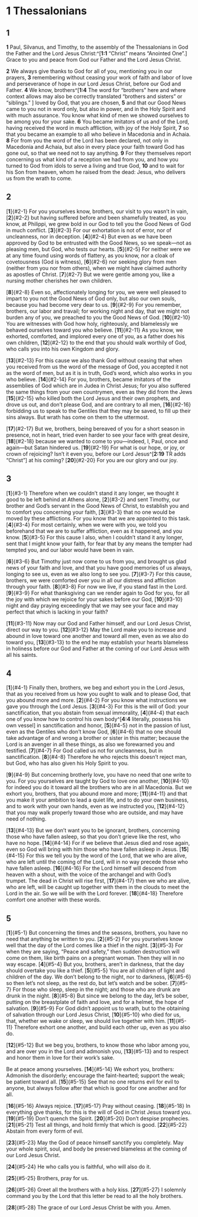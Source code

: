 # 1 Thessalonians

## 1 
**1** Paul, Silvanus, and Timothy, to the assembly of the Thessalonians in God the Father and the Lord Jesus Christ:^[**1:1** “Christ” means “Anointed One”.] Grace to you and peace from God our Father and the Lord Jesus Christ. 


**2** We always give thanks to God for all of you, mentioning you in our prayers, **3** remembering without ceasing your work of faith and labor of love and perseverance of hope in our Lord Jesus Christ, before our God and Father. **4** We know, brothers^[**1:4** The word for “brothers” here and where context allows may also be correctly translated “brothers and sisters” or “siblings.” ] loved by God, that you are chosen, **5** and that our Good News came to you not in word only, but also in power, and in the Holy Spirit and with much assurance. You know what kind of men we showed ourselves to be among you for your sake. **6** You became imitators of us and of the Lord, having received the word in much affliction, with joy of the Holy Spirit, **7** so that you became an example to all who believe in Macedonia and in Achaia. **8** For from you the word of the Lord has been declared, not only in Macedonia and Achaia, but also in every place your faith toward God has gone out, so that we need not to say anything. **9** For they themselves report concerning us what kind of a reception we had from you, and how you turned to God from idols to serve a living and true God, **10** and to wait for his Son from heaven, whom he raised from the dead: Jesus, who delivers us from the wrath to come.
 

## 2 
[**1**]{#2-1} For you yourselves know, brothers, our visit to you wasn’t in vain, [**2**]{#2-2} but having suffered before and been shamefully treated, as you know, at Philippi, we grew bold in our God to tell you the Good News of God in much conflict. [**3**]{#2-3} For our exhortation is not of error, nor of uncleanness, nor in deception. [**4**]{#2-4} But even as we have been approved by God to be entrusted with the Good News, so we speak—not as pleasing men, but God, who tests our hearts. [**5**]{#2-5} For neither were we at any time found using words of flattery, as you know, nor a cloak of covetousness (God is witness), [**6**]{#2-6} nor seeking glory from men (neither from you nor from others), when we might have claimed authority as apostles of Christ. [**7**]{#2-7} But we were gentle among you, like a nursing mother cherishes her own children. 

[**8**]{#2-8} Even so, affectionately longing for you, we were well pleased to impart to you not the Good News of God only, but also our own souls, because you had become very dear to us. [**9**]{#2-9} For you remember, brothers, our labor and travail; for working night and day, that we might not burden any of you, we preached to you the Good News of God. [**10**]{#2-10} You are witnesses with God how holy, righteously, and blamelessly we behaved ourselves toward you who believe. [**11**]{#2-11} As you know, we exhorted, comforted, and implored every one of you, as a father does his own children, [**12**]{#2-12} to the end that you should walk worthily of God, who calls you into his own Kingdom and glory. 

[**13**]{#2-13} For this cause we also thank God without ceasing that when you received from us the word of the message of God, you accepted it not as the word of men, but as it is in truth, God’s word, which also works in you who believe. [**14**]{#2-14} For you, brothers, became imitators of the assemblies of God which are in Judea in Christ Jesus; for you also suffered the same things from your own countrymen, even as they did from the Jews [**15**]{#2-15} who killed both the Lord Jesus and their own prophets, and drove us out, and don’t please God, and are contrary to all men, [**16**]{#2-16} forbidding us to speak to the Gentiles that they may be saved, to fill up their sins always. But wrath has come on them to the uttermost. 

[**17**]{#2-17} But we, brothers, being bereaved of you for a short season in presence, not in heart, tried even harder to see your face with great desire, [**18**]{#2-18} because we wanted to come to you—indeed, I, Paul, once and again—but Satan hindered us. [**19**]{#2-19} For what is our hope, or joy, or crown of rejoicing? Isn’t it even you, before our Lord Jesus^[**2:19** TR adds “Christ”] at his coming? [**20**]{#2-20} For you are our glory and our joy.
 

## 3 
[**1**]{#3-1} Therefore when we couldn’t stand it any longer, we thought it good to be left behind at Athens alone, [**2**]{#3-2} and sent Timothy, our brother and God’s servant in the Good News of Christ, to establish you and to comfort you concerning your faith, [**3**]{#3-3} that no one would be moved by these afflictions. For you know that we are appointed to this task. [**4**]{#3-4} For most certainly, when we were with you, we told you beforehand that we are to suffer affliction, even as it happened, and you know. [**5**]{#3-5} For this cause I also, when I couldn’t stand it any longer, sent that I might know your faith, for fear that by any means the tempter had tempted you, and our labor would have been in vain. 

[**6**]{#3-6} But Timothy just now come to us from you, and brought us glad news of your faith and love, and that you have good memories of us always, longing to see us, even as we also long to see you. [**7**]{#3-7} For this cause, brothers, we were comforted over you in all our distress and affliction through your faith. [**8**]{#3-8} For now we live, if you stand fast in the Lord. [**9**]{#3-9} For what thanksgiving can we render again to God for you, for all the joy with which we rejoice for your sakes before our God, [**10**]{#3-10} night and day praying exceedingly that we may see your face and may perfect that which is lacking in your faith? 

[**11**]{#3-11} Now may our God and Father himself, and our Lord Jesus Christ, direct our way to you. [**12**]{#3-12} May the Lord make you to increase and abound in love toward one another and toward all men, even as we also do toward you, [**13**]{#3-13} to the end he may establish your hearts blameless in holiness before our God and Father at the coming of our Lord Jesus with all his saints. 

## 4 
[**1**]{#4-1} Finally then, brothers, we beg and exhort you in the Lord Jesus, that as you received from us how you ought to walk and to please God, that you abound more and more. [**2**]{#4-2} For you know what instructions we gave you through the Lord Jesus. [**3**]{#4-3} For this is the will of God: your sanctification, that you abstain from sexual immorality, [**4**]{#4-4} that each one of you know how to control his own body^[**4:4** literally, possess his own vessel] in sanctification and honor, [**5**]{#4-5} not in the passion of lust, even as the Gentiles who don’t know God, [**6**]{#4-6} that no one should take advantage of and wrong a brother or sister in this matter; because the Lord is an avenger in all these things, as also we forewarned you and testified. [**7**]{#4-7} For God called us not for uncleanness, but in sanctification. [**8**]{#4-8} Therefore he who rejects this doesn’t reject man, but God, who has also given his Holy Spirit to you. 


[**9**]{#4-9} But concerning brotherly love, you have no need that one write to you. For you yourselves are taught by God to love one another, [**10**]{#4-10} for indeed you do it toward all the brothers who are in all Macedonia. But we exhort you, brothers, that you abound more and more; [**11**]{#4-11} and that you make it your ambition to lead a quiet life, and to do your own business, and to work with your own hands, even as we instructed you, [**12**]{#4-12} that you may walk properly toward those who are outside, and may have need of nothing. 

[**13**]{#4-13} But we don’t want you to be ignorant, brothers, concerning those who have fallen asleep, so that you don’t grieve like the rest, who have no hope. [**14**]{#4-14} For if we believe that Jesus died and rose again, even so God will bring with him those who have fallen asleep in Jesus. [**15**]{#4-15} For this we tell you by the word of the Lord, that we who are alive, who are left until the coming of the Lord, will in no way precede those who have fallen asleep. [**16**]{#4-16} For the Lord himself will descend from heaven with a shout, with the voice of the archangel and with God’s trumpet. The dead in Christ will rise first, [**17**]{#4-17} then we who are alive, who are left, will be caught up together with them in the clouds to meet the Lord in the air. So we will be with the Lord forever. [**18**]{#4-18} Therefore comfort one another with these words. 

## 5 
[**1**]{#5-1} But concerning the times and the seasons, brothers, you have no need that anything be written to you. [**2**]{#5-2} For you yourselves know well that the day of the Lord comes like a thief in the night. [**3**]{#5-3} For when they are saying, “Peace and safety,” then sudden destruction will come on them, like birth pains on a pregnant woman. Then they will in no way escape. [**4**]{#5-4} But you, brothers, aren’t in darkness, that the day should overtake you like a thief. [**5**]{#5-5} You are all children of light and children of the day. We don’t belong to the night, nor to darkness, [**6**]{#5-6} so then let’s not sleep, as the rest do, but let’s watch and be sober. [**7**]{#5-7} For those who sleep, sleep in the night; and those who are drunk are drunk in the night. [**8**]{#5-8} But since we belong to the day, let’s be sober, putting on the breastplate of faith and love, and for a helmet, the hope of salvation. [**9**]{#5-9} For God didn’t appoint us to wrath, but to the obtaining of salvation through our Lord Jesus Christ, [**10**]{#5-10} who died for us, that, whether we wake or sleep, we should live together with him. [**11**]{#5-11} Therefore exhort one another, and build each other up, even as you also do. 

[**12**]{#5-12} But we beg you, brothers, to know those who labor among you, and are over you in the Lord and admonish you, [**13**]{#5-13} and to respect and honor them in love for their work’s sake. 

Be at peace among yourselves. [**14**]{#5-14} We exhort you, brothers: Admonish the disorderly; encourage the faint-hearted; support the weak; be patient toward all. [**15**]{#5-15} See that no one returns evil for evil to anyone, but always follow after that which is good for one another and for all. 

[**16**]{#5-16} Always rejoice. [**17**]{#5-17} Pray without ceasing. [**18**]{#5-18} In everything give thanks, for this is the will of God in Christ Jesus toward you. [**19**]{#5-19} Don’t quench the Spirit. [**20**]{#5-20} Don’t despise prophecies. [**21**]{#5-21} Test all things, and hold firmly that which is good. [**22**]{#5-22} Abstain from every form of evil. 

[**23**]{#5-23} May the God of peace himself sanctify you completely. May your whole spirit, soul, and body be preserved blameless at the coming of our Lord Jesus Christ. 

[**24**]{#5-24} He who calls you is faithful, who will also do it. 

[**25**]{#5-25} Brothers, pray for us. 

[**26**]{#5-26} Greet all the brothers with a holy kiss. [**27**]{#5-27} I solemnly command you by the Lord that this letter be read to all the holy brothers. 

[**28**]{#5-28} The grace of our Lord Jesus Christ be with you. Amen. 